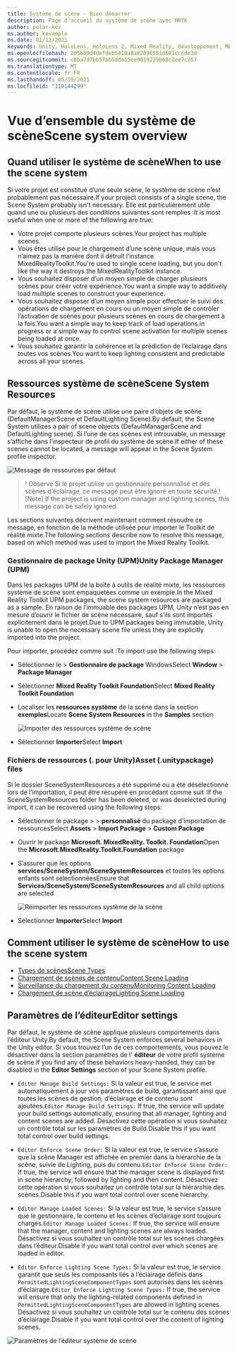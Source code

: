 ```yaml
---
title: Système de scène - Bien démarrer
description: Page d’accueil du système de scène avec MRTK
author: polar-kev
ms.author: kesemple
ms.date: 01/12/2021
keywords: Unity, HoloLens, HoloLens 2, Mixed Reality, développement, MRTK
ms.openlocfilehash: 205b89d4defdeb5418a8a82896551d681cccde3d
ms.sourcegitcommit: c0ba7d7bb57bb5dda65ee9019229b68c2ee7c267
ms.translationtype: MT
ms.contentlocale: fr-FR
ms.lasthandoff: 05/19/2021
ms.locfileid: "110144299"
---
```

# <a name="scene-system-overview"></a><span data-ttu-id="757d4-104">Vue d’ensemble du système de scène</span><span class="sxs-lookup"><span data-stu-id="757d4-104">Scene system overview</span></span>

## <a name="when-to-use-the-scene-system"></a><span data-ttu-id="757d4-105">Quand utiliser le système de scène</span><span class="sxs-lookup"><span data-stu-id="757d4-105">When to use the scene system</span></span>

<span data-ttu-id="757d4-106">Si votre projet est constitué d’une seule scène, le système de scène n’est probablement pas nécessaire.</span><span class="sxs-lookup"><span data-stu-id="757d4-106">If your project consists of a single scene, the Scene System probably isn't necessary.</span></span> <span data-ttu-id="757d4-107">Elle est particulièrement utile quand une ou plusieurs des conditions suivantes sont remplies :</span><span class="sxs-lookup"><span data-stu-id="757d4-107">It is most useful when one or more of the following are true:</span></span>

- <span data-ttu-id="757d4-108">Votre projet comporte plusieurs scènes.</span><span class="sxs-lookup"><span data-stu-id="757d4-108">Your project has multiple scenes.</span></span>
- <span data-ttu-id="757d4-109">Vous êtes utilisé pour le chargement d’une scène unique, mais vous n’aimez pas la manière dont il détruit l’instance MixedRealityToolkit.</span><span class="sxs-lookup"><span data-stu-id="757d4-109">You're used to single scene loading, but you don't like the way it destroys the MixedRealityToolkit instance.</span></span>
- <span data-ttu-id="757d4-110">Vous souhaitez disposer d’un moyen simple de charger plusieurs scènes pour créer votre expérience.</span><span class="sxs-lookup"><span data-stu-id="757d4-110">You want a simple way to additively load multiple scenes to construct your experience.</span></span>
- <span data-ttu-id="757d4-111">Vous souhaitez disposer d’un moyen simple pour effectuer le suivi des opérations de chargement en cours ou un moyen simple de contrôler l’activation de scènes pour plusieurs scènes en cours de chargement à la fois.</span><span class="sxs-lookup"><span data-stu-id="757d4-111">You want a simple way to keep track of load operations in progress or a simple way to control scene activation for multiple scenes being loaded at once.</span></span>
- <span data-ttu-id="757d4-112">Vous souhaitez garantir la cohérence et la prédiction de l’éclairage dans toutes vos scènes.</span><span class="sxs-lookup"><span data-stu-id="757d4-112">You want to keep lighting consistent and predictable across all your scenes.</span></span>

## <a name="scene-system-resources"></a><span data-ttu-id="757d4-113">Ressources système de scène</span><span class="sxs-lookup"><span data-stu-id="757d4-113">Scene System Resources</span></span>

<span data-ttu-id="757d4-114">Par défaut, le système de scène utilise une paire d’objets de scène (DefaultManagerScene et DefaultLighting Scene).</span><span class="sxs-lookup"><span data-stu-id="757d4-114">By default, the Scene System utilizes a pair of scene objects (DefaultManagerScene and DefaultLighting scene).</span></span> <span data-ttu-id="757d4-115">Si l’une de ces scènes est introuvable, un message s’affiche dans l’inspecteur de profil du système de scène.</span><span class="sxs-lookup"><span data-stu-id="757d4-115">If either of these scenes cannot be located, a message will appear in the Scene System profile inspector.</span></span>

![Message de ressources par défaut](../images/scene-system/DefaultResourcesMessage.png)

><span data-ttu-id="757d4-117">! Observe Si le projet utilise un gestionnaire personnalisé et des scènes d’éclairage, ce message peut être ignoré en toute sécurité.</span><span class="sxs-lookup"><span data-stu-id="757d4-117">![Note] If the project is using custom manager and lighting scenes, this message can be safely ignored.</span></span>

<span data-ttu-id="757d4-118">Les sections suivantes décrivent maintenant comment résoudre ce message, en fonction de la méthode utilisée pour importer le Toolkit de réalité mixte.</span><span class="sxs-lookup"><span data-stu-id="757d4-118">The following sections describe now to resolve this message, based on which method was used to import the Mixed Reality Toolkit.</span></span>

### <a name="unity-package-manager-upm"></a><span data-ttu-id="757d4-119">Gestionnaire de package Unity (UPM)</span><span class="sxs-lookup"><span data-stu-id="757d4-119">Unity Package Manager (UPM)</span></span>

<span data-ttu-id="757d4-120">Dans les packages UPM de la boîte à outils de réalité mixte, les ressources système de scène sont empaquetées comme un exemple.</span><span class="sxs-lookup"><span data-stu-id="757d4-120">In the Mixed Reality Toolkit UPM packages, the scene system resources are packaged as a sample.</span></span> <span data-ttu-id="757d4-121">En raison de l’immuable des packages UPM, Unity n’est pas en mesure d’ouvrir le fichier de scène nécessaire, sauf s’ils sont importés explicitement dans le projet.</span><span class="sxs-lookup"><span data-stu-id="757d4-121">Due to UPM packages being immutable, Unity is unable to open the necessary scene file unless they are explicitly imported into the project.</span></span>

<span data-ttu-id="757d4-122">Pour importer, procédez comme suit :</span><span class="sxs-lookup"><span data-stu-id="757d4-122">To import use the following steps:</span></span>

- <span data-ttu-id="757d4-123">Sélectionner le  >  **Gestionnaire de package** Windows</span><span class="sxs-lookup"><span data-stu-id="757d4-123">Select **Window** > **Package Manager**</span></span>
- <span data-ttu-id="757d4-124">Sélectionner **Mixed Reality Toolkit Foundation**</span><span class="sxs-lookup"><span data-stu-id="757d4-124">Select **Mixed Reality Toolkit Foundation**</span></span>
- <span data-ttu-id="757d4-125">Localiser les **ressources système** de la scène dans la section **exemples**</span><span class="sxs-lookup"><span data-stu-id="757d4-125">Locate **Scene System Resources** in the **Samples** section</span></span>

  ![Importer des ressources système de scène](../images/scene-system/UpmImportSceneSystemResources.png)

- <span data-ttu-id="757d4-127">Sélectionner **Importer**</span><span class="sxs-lookup"><span data-stu-id="757d4-127">Select **Import**</span></span>

### <a name="asset-unitypackage-files"></a><span data-ttu-id="757d4-128">Fichiers de ressources (. pour Unity)</span><span class="sxs-lookup"><span data-stu-id="757d4-128">Asset (.unitypackage) files</span></span>

<span data-ttu-id="757d4-129">Si le dossier SceneSystemResources a été supprimé ou a été désélectionné lors de l’importation, il peut être récupéré en procédant comme suit :</span><span class="sxs-lookup"><span data-stu-id="757d4-129">If the SceneSystemResources folder has been deleted, or was deselected during import, it can be recovered using the following steps:</span></span>

- <span data-ttu-id="757d4-130">Sélectionner le package  >    >  **personnalisé** du package d’importation de ressources</span><span class="sxs-lookup"><span data-stu-id="757d4-130">Select **Assets** > **Import Package** > **Custom Package**</span></span>
- <span data-ttu-id="757d4-131">Ouvrir le package **Microsoft. MixedReality. Toolkit. Foundation**</span><span class="sxs-lookup"><span data-stu-id="757d4-131">Open the **Microsoft.MixedReality.Toolkit.Foundation** package</span></span>
- <span data-ttu-id="757d4-132">S’assurer que les options **services/SceneSystem/SceneSystemResources** et toutes les options enfants sont sélectionnées</span><span class="sxs-lookup"><span data-stu-id="757d4-132">Ensure that **Services/SceneSystem/SceneSystemResources** and all child options are selected</span></span>

  ![Réimporter les ressources système de la scène](../images/scene-system/ReimportSceneSystemResources.png)

- <span data-ttu-id="757d4-134">Sélectionner **Importer**</span><span class="sxs-lookup"><span data-stu-id="757d4-134">Select **Import**</span></span>

## <a name="how-to-use-the-scene-system"></a><span data-ttu-id="757d4-135">Comment utiliser le système de scène</span><span class="sxs-lookup"><span data-stu-id="757d4-135">How to use the scene system</span></span>

- [<span data-ttu-id="757d4-136">Types de scènes</span><span class="sxs-lookup"><span data-stu-id="757d4-136">Scene Types</span></span>](scene-system-scene-types.md)
- [<span data-ttu-id="757d4-137">Chargement de scènes de contenu</span><span class="sxs-lookup"><span data-stu-id="757d4-137">Content Scene Loading</span></span>](scene-system-content-loading.md)
- [<span data-ttu-id="757d4-138">Surveillance du chargement du contenu</span><span class="sxs-lookup"><span data-stu-id="757d4-138">Monitoring Content Loading</span></span>](scene-system-load-progress.md)
- [<span data-ttu-id="757d4-139">Chargement de scène d’éclairage</span><span class="sxs-lookup"><span data-stu-id="757d4-139">Lighting Scene Loading</span></span>](scene-system-lighting-scenes.md)

## <a name="editor-settings"></a><span data-ttu-id="757d4-140">Paramètres de l’éditeur</span><span class="sxs-lookup"><span data-stu-id="757d4-140">Editor settings</span></span>

<span data-ttu-id="757d4-141">Par défaut, le système de scène applique plusieurs comportements dans l’éditeur Unity.</span><span class="sxs-lookup"><span data-stu-id="757d4-141">By default, the Scene System enforces several behaviors in the Unity editor.</span></span> <span data-ttu-id="757d4-142">Si vous trouvez l’un de ces comportements, vous pouvez le désactiver dans la section paramètres de l' **éditeur** de votre profil système de scène.</span><span class="sxs-lookup"><span data-stu-id="757d4-142">If you find any of these behaviors heavy-handed, they can be disabled in the **Editor Settings** section of your Scene System profile.</span></span>

- <span data-ttu-id="757d4-143">`Editor Manage Build Settings:` Si la valeur est true, le service met automatiquement à jour vos paramètres de build, garantissant ainsi que toutes les scènes de gestion, d’éclairage et de contenu sont ajoutées.</span><span class="sxs-lookup"><span data-stu-id="757d4-143">`Editor Manage Build Settings:` If true, the service will update your build settings automatically, ensuring that all manager, lighting and content scenes are added.</span></span> <span data-ttu-id="757d4-144">Désactivez cette opération si vous souhaitez un contrôle total sur les paramètres de Build.</span><span class="sxs-lookup"><span data-stu-id="757d4-144">Disable this if you want total control over build settings.</span></span>

- <span data-ttu-id="757d4-145">`Editor Enforce Scene Order:` Si la valeur est true, le service s’assure que la scène Manager est affichée en premier dans la hiérarchie de la scène, suivie de Lighting, puis du contenu.</span><span class="sxs-lookup"><span data-stu-id="757d4-145">`Editor Enforce Scene Order:` If true, the service will ensure that the manager scene is displayed first in scene hierarchy, followed by lighting and then content.</span></span> <span data-ttu-id="757d4-146">Désactivez cette opération si vous souhaitez un contrôle total sur la hiérarchie des scènes.</span><span class="sxs-lookup"><span data-stu-id="757d4-146">Disable this if you want total control over scene hierarchy.</span></span>

- <span data-ttu-id="757d4-147">`Editor Manage Loaded Scenes:` Si la valeur est true, le service s’assure que le gestionnaire, le contenu et les scènes d’éclairage sont toujours chargés.</span><span class="sxs-lookup"><span data-stu-id="757d4-147">`Editor Manage Loaded Scenes:` If true, the service will ensure that the manager, content and lighting scenes are always loaded.</span></span> <span data-ttu-id="757d4-148">Désactivez si vous souhaitez un contrôle total sur les scènes chargées dans l’éditeur.</span><span class="sxs-lookup"><span data-stu-id="757d4-148">Disable if you want total control over which scenes are loaded in editor.</span></span>

- <span data-ttu-id="757d4-149">`Editor Enforce Lighting Scene Types:` Si la valeur est true, le service garantit que seuls les composants liés à l’éclairage définis dans `PermittedLightingSceneComponentTypes` sont autorisés dans les scènes d’éclairage.</span><span class="sxs-lookup"><span data-stu-id="757d4-149">`Editor Enforce Lighting Scene Types:` If true, the service will ensure that only the lighting-related components defined in `PermittedLightingSceneComponentTypes` are allowed in lighting scenes.</span></span> <span data-ttu-id="757d4-150">Désactivez si vous souhaitez un contrôle total sur le contenu des scènes d’éclairage.</span><span class="sxs-lookup"><span data-stu-id="757d4-150">Disable if you want total control over the content of lighting scenes.</span></span>

![Paramètres de l’éditeur système de scène](../images/scene-system/MRTK_SceneSystemProfileEditorSettings.PNG)
